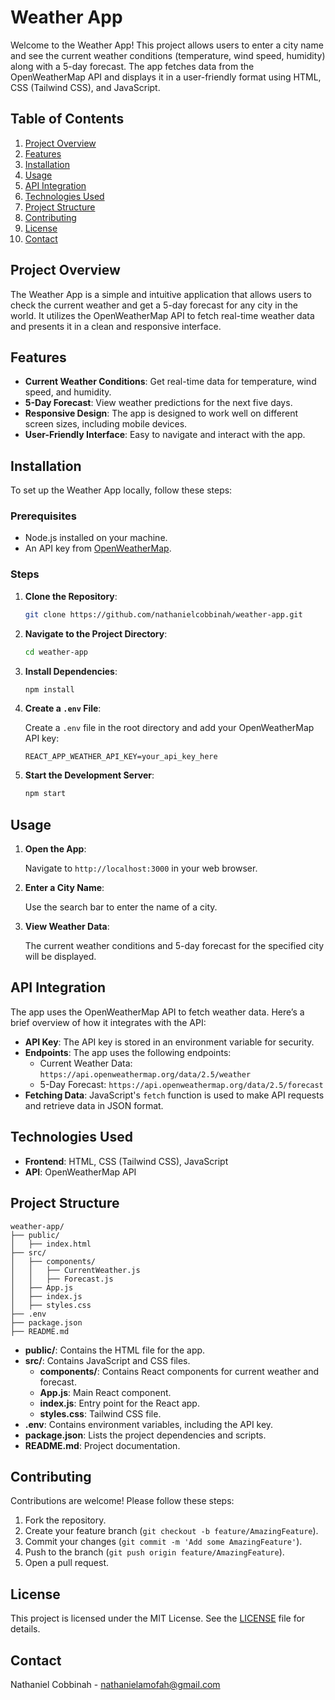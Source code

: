 # Weather App

Welcome to the Weather App! This project allows users to enter a city name and see the current weather conditions (temperature, wind speed, humidity) along with a 5-day forecast. The app fetches data from the OpenWeatherMap API and displays it in a user-friendly format using HTML, CSS (Tailwind CSS), and JavaScript.

## Table of Contents

1. [Project Overview](#project-overview)
2. [Features](#features)
3. [Installation](#installation)
4. [Usage](#usage)
5. [API Integration](#api-integration)
6. [Technologies Used](#technologies-used)
7. [Project Structure](#project-structure)
8. [Contributing](#contributing)
9. [License](#license)
10. [Contact](#contact)

## Project Overview

The Weather App is a simple and intuitive application that allows users to check the current weather and get a 5-day forecast for any city in the world. It utilizes the OpenWeatherMap API to fetch real-time weather data and presents it in a clean and responsive interface.

## Features

- **Current Weather Conditions**: Get real-time data for temperature, wind speed, and humidity.
- **5-Day Forecast**: View weather predictions for the next five days.
- **Responsive Design**: The app is designed to work well on different screen sizes, including mobile devices.
- **User-Friendly Interface**: Easy to navigate and interact with the app.

## Installation

To set up the Weather App locally, follow these steps:

### Prerequisites

- Node.js installed on your machine.
- An API key from [OpenWeatherMap](https://openweathermap.org/api).

### Steps

1. **Clone the Repository**:

   ```bash
   git clone https://github.com/nathanielcobbinah/weather-app.git
   ```

2. **Navigate to the Project Directory**:

   ```bash
   cd weather-app
   ```

3. **Install Dependencies**:

   ```bash
   npm install
   ```

4. **Create a `.env` File**:

   Create a `.env` file in the root directory and add your OpenWeatherMap API key:

   ```env
   REACT_APP_WEATHER_API_KEY=your_api_key_here
   ```

5. **Start the Development Server**:

   ```bash
   npm start
   ```

## Usage

1. **Open the App**:

   Navigate to `http://localhost:3000` in your web browser.

2. **Enter a City Name**:

   Use the search bar to enter the name of a city.

3. **View Weather Data**:

   The current weather conditions and 5-day forecast for the specified city will be displayed.

## API Integration

The app uses the OpenWeatherMap API to fetch weather data. Here’s a brief overview of how it integrates with the API:

- **API Key**: The API key is stored in an environment variable for security.
- **Endpoints**: The app uses the following endpoints:
  - Current Weather Data: `https://api.openweathermap.org/data/2.5/weather`
  - 5-Day Forecast: `https://api.openweathermap.org/data/2.5/forecast`
- **Fetching Data**: JavaScript's `fetch` function is used to make API requests and retrieve data in JSON format.

## Technologies Used

- **Frontend**: HTML, CSS (Tailwind CSS), JavaScript
- **API**: OpenWeatherMap API

## Project Structure

```
weather-app/
├── public/
│   ├── index.html
├── src/
│   ├── components/
│   │   ├── CurrentWeather.js
│   │   ├── Forecast.js
│   ├── App.js
│   ├── index.js
│   ├── styles.css
├── .env
├── package.json
├── README.md
```

- **public/**: Contains the HTML file for the app.
- **src/**: Contains JavaScript and CSS files.
  - **components/**: Contains React components for current weather and forecast.
  - **App.js**: Main React component.
  - **index.js**: Entry point for the React app.
  - **styles.css**: Tailwind CSS file.
- **.env**: Contains environment variables, including the API key.
- **package.json**: Lists the project dependencies and scripts.
- **README.md**: Project documentation.

## Contributing

Contributions are welcome! Please follow these steps:

1. Fork the repository.
2. Create your feature branch (`git checkout -b feature/AmazingFeature`).
3. Commit your changes (`git commit -m 'Add some AmazingFeature'`).
4. Push to the branch (`git push origin feature/AmazingFeature`).
5. Open a pull request.

## License

This project is licensed under the MIT License. See the [LICENSE](LICENSE) file for details.

## Contact

Nathaniel Cobbinah - [nathanielamofah@gmail.com](mailto:nathanielamofah@gmail.com)

<!-- Project Link: https://github.com/nathanielcobbinah/weather-app -->
